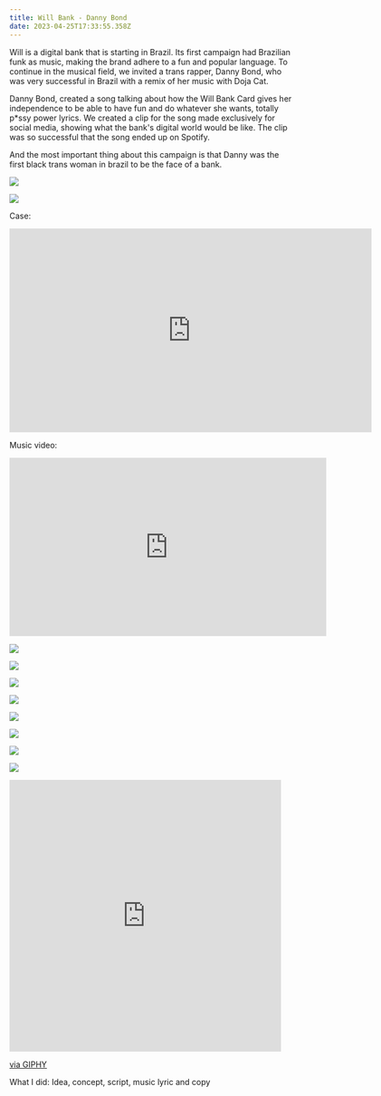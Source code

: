 ```yaml
---
title: Will Bank - Danny Bond
date: 2023-04-25T17:33:55.358Z
---
```

<div class="post-container">

<div class="text-idea">

Will is a digital bank that is starting in Brazil. Its first campaign had Brazilian funk as music, making the brand adhere to a fun and popular language. To continue in the musical field, we invited a trans rapper, Danny Bond, who was very successful in Brazil with a remix of her music with Doja Cat. 

Danny Bond, created a song talking about how the Will Bank Card gives her independence to be able to have fun and do whatever she wants, totally p*ssy power lyrics. We created a clip for the song made exclusively for social media, showing what the bank's digital world would be like. The clip was so successful that the song ended up on Spotify.

And the most important thing about this campaign is that Danny was the first black trans woman in brazil to be the face of a bank.

</div>

<div class="img-idea">

![](https://ucarecdn.com/e6ebcdb7-c06f-4445-926b-8bce12ac317c/)

![](https://ucarecdn.com/577e0d08-8c60-4fac-8d20-ce0c00d8a87d/)

</div>

</div>

C﻿ase:

<iframe src="https://player.vimeo.com/video/738278696?h=7f8b7c1ffa&title=0&byline=0&portrait=0"  frameborder="0" width="640" height="360" allow="autoplay; fullscreen" allowfullscreen></iframe>

Music video:

<iframe width="560" height="315" src="https://www.youtube.com/embed/IVfQGssSKTg" title="YouTube video player" frameborder="0" allow="accelerometer; autoplay; clipboard-write; encrypted-media; gyroscope; picture-in-picture; web-share" allowfullscreen></iframe>

![](https://ucarecdn.com/6d294e76-ee80-4bd2-a8ad-b24e5c6dce62/)

<div class="img-row">

![](https://ucarecdn.com/62d3528a-6e32-471f-96ca-1712f261fb4d/)

![](https://ucarecdn.com/12a245ed-fd31-4d9b-a58f-639659011b29/)

![](https://ucarecdn.com/cc3c43be-7d29-4de2-9c0d-434cba659913/)

</div>

<div class="img-row">

![](https://ucarecdn.com/74d58537-b25f-4f9b-8a11-9590883e0744/)

![](https://ucarecdn.com/dfcc6fdc-b492-4b7e-aa55-29d64a0d3389/)

![](https://ucarecdn.com/cb553b8d-14a1-44fb-8dd8-7d700bbfe412/)

</div>

![](https://ucarecdn.com/97072090-a7ef-4df2-abc7-671452db8e2b/)

<iframe src="https://giphy.com/embed/coNakqfVbpf4DQHqQg" width="480" height="480" frameBorder="0" class="giphy-embed" allowFullScreen></iframe><p><a href="https://giphy.com/gifs/coNakqfVbpf4DQHqQg">via GIPHY</a></p>



What I did: Idea, concept, script, music lyric and copy